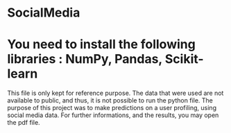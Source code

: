 # SocialMedia
# You need to install the following libraries : NumPy, Pandas, Scikit-learn

This file is only kept for reference purpose. The data that were used are not available to public, and thus, it is not possible to run the python file.
The purpose of this project was to make predictions on a user profiling, using social media data.
For further informations, and the results, you may open the pdf file.
